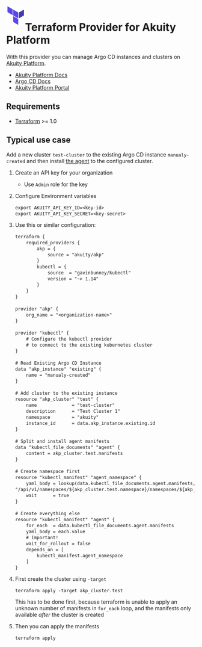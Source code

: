 <a href="https://terraform.io">
    <img src=".github/tf.png" alt="Terraform logo" title="Terraform" align="left" height="50" />
</a>

# Terraform Provider for Akuity Platform

With this provider you can manage Argo CD instances and clusters on [Akuity Platform](https://akuity.io/akuity-platform/).

* [Akuity Platform Docs](https://docs.akuity.io/)
* [Argo CD Docs](https://argo-cd.readthedocs.io/)
* [Akuity Platform Portal](https://akuity.cloud/)

## Requirements

- [Terraform](https://www.terraform.io/downloads.html) >= 1.0

## Typical use case
 Add a new cluster `test-cluster` to the existing Argo CD instance `manualy-created` and then install [the agent](https://docs.akuity.io/akuity-platform/agent) to the configured cluster.

1. Create an API key for your organization
   * Use `Admin` role for the key
1. Configure Environment variables
    ```shell
    export AKUITY_API_KEY_ID=<key-id>
    export AKUITY_API_KEY_SECRET=<key-secret>
    ```
1. Use this or similar configuration:
    ```hcl
    terraform {
        required_providers {
            akp = {
                source = "akuity/akp"
            }
            kubectl = {
                source  = "gavinbunney/kubectl"
                version = "~> 1.14"
            }
        }
    }

    provider "akp" {
        org_name = "<organization-name>"
    }

    provider "kubectl" {
        # Configure the kubectl provider
        # to connect to the existing kubernetes cluster
    }

    # Read Existing Argo CD Instance
    data "akp_instance" "existing" {
        name = "manualy-created"
    }

    # Add cluster to the existing instance
    resource "akp_cluster" "test" {
        name             = "test-cluster"
        description      = "Test Cluster 1"
        namespace        = "akuity"
        instance_id      = data.akp_instance.existing.id
    }

    # Split and install agent manifests
    data "kubectl_file_documents" "agent" {
        content = akp_cluster.test.manifests
    }

    # Create namespace first
    resource "kubectl_manifest" "agent_namespace" {
        yaml_body = lookup(data.kubectl_file_documents.agent.manifests, "/api/v1/namespaces/${akp_cluster.test.namespace}/namespaces/${akp_cluster.test.namespace}")
        wait      = true
    }

    # Create everything else
    resource "kubectl_manifest" "agent" {
        for_each  = data.kubectl_file_documents.agent.manifests
        yaml_body = each.value
        # Important!
        wait_for_rollout = false
        depends_on = [
            kubectl_manifest.agent_namespace
        ]
    }

    ```

1. First create the cluster using `-target`
    ```shell
    terraform apply -target akp_cluster.test
    ```
    This has to be done first, because terraform is unable to apply an unknown number of manifests in `for_each` loop, and the manifests only available *after* the cluster is created

1. Then you can apply the manifests
    ```shell
    terraform apply
    ```
